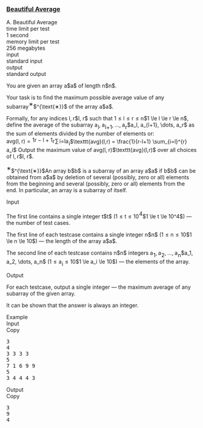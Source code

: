 <h3><a href="https://codeforces.com/contest/2162/problem/A" target="_blank" rel="noopener noreferrer">Beautiful Average</a></h3>

<div class="header"><div class="title">A. Beautiful Average</div><div class="time-limit"><div class="property-title">time limit per test</div>1 second</div><div class="memory-limit"><div class="property-title">memory limit per test</div>256 megabytes</div><div class="input-file input-standard"><div class="property-title">input</div>standard input</div><div class="output-file output-standard"><div class="property-title">output</div>standard output</div></div><div><p>You are given an array <span class="MathJax_Preview" style="color: inherit;"><span class="MJXp-math" id="MJXp-Span-1"><span class="MJXp-mi MJXp-italic" id="MJXp-Span-2">a</span></span></span>$a$ of length <span class="MathJax_Preview" style="color: inherit;"><span class="MJXp-math" id="MJXp-Span-3"><span class="MJXp-mi MJXp-italic" id="MJXp-Span-4">n</span></span></span>$n$.</p><p>Your task is to find the maximum possible average value of any subarray<span class="MathJax_Preview" style="color: inherit;"><span class="MJXp-math" id="MJXp-Span-5"><span class="MJXp-msubsup" id="MJXp-Span-6"><span class="MJXp-mi" id="MJXp-Span-7" style="margin-right: 0.05em;"></span><span class="MJXp-mrow MJXp-script" id="MJXp-Span-8" style="vertical-align: 0.5em;"><span class="MJXp-mtext" id="MJXp-Span-9">∗</span></span></span></span></span>$^{\text{∗}}$ of the array <span class="MathJax_Preview" style="color: inherit;"><span class="MJXp-math" id="MJXp-Span-10"><span class="MJXp-mi MJXp-italic" id="MJXp-Span-11">a</span></span></span>$a$.</p><p>Formally, for any indices <span class="MathJax_Preview" style="color: inherit;"><span class="MJXp-math" id="MJXp-Span-12"><span class="MJXp-mi MJXp-italic" id="MJXp-Span-13">l</span><span class="MJXp-mo" id="MJXp-Span-14" style="margin-left: 0em; margin-right: 0.222em;">,</span><span class="MJXp-mi MJXp-italic" id="MJXp-Span-15">r</span></span></span>$l, r$ such that <span class="MathJax_Preview" style="color: inherit;"><span class="MJXp-math" id="MJXp-Span-16"><span class="MJXp-mn" id="MJXp-Span-17">1</span><span class="MJXp-mo" id="MJXp-Span-18" style="margin-left: 0.333em; margin-right: 0.333em;">≤</span><span class="MJXp-mi MJXp-italic" id="MJXp-Span-19">l</span><span class="MJXp-mo" id="MJXp-Span-20" style="margin-left: 0.333em; margin-right: 0.333em;">≤</span><span class="MJXp-mi MJXp-italic" id="MJXp-Span-21">r</span><span class="MJXp-mo" id="MJXp-Span-22" style="margin-left: 0.333em; margin-right: 0.333em;">≤</span><span class="MJXp-mi MJXp-italic" id="MJXp-Span-23">n</span></span></span>$1 \le l \le r \le n$, define the average of the subarray <span class="MathJax_Preview" style="color: inherit;"><span class="MJXp-math" id="MJXp-Span-24"><span class="MJXp-msubsup" id="MJXp-Span-25"><span class="MJXp-mi MJXp-italic" id="MJXp-Span-26" style="margin-right: 0.05em;">a</span><span class="MJXp-mi MJXp-italic MJXp-script" id="MJXp-Span-27" style="vertical-align: -0.4em;">l</span></span><span class="MJXp-mo" id="MJXp-Span-28" style="margin-left: 0em; margin-right: 0.222em;">,</span><span class="MJXp-msubsup" id="MJXp-Span-29"><span class="MJXp-mi MJXp-italic" id="MJXp-Span-30" style="margin-right: 0.05em;">a</span><span class="MJXp-mrow MJXp-script" id="MJXp-Span-31" style="vertical-align: -0.4em;"><span class="MJXp-mi MJXp-italic" id="MJXp-Span-32">l</span><span class="MJXp-mo" id="MJXp-Span-33">+</span><span class="MJXp-mn" id="MJXp-Span-34">1</span></span></span><span class="MJXp-mo" id="MJXp-Span-35" style="margin-left: 0em; margin-right: 0.222em;">,</span><span class="MJXp-mo" id="MJXp-Span-36" style="margin-left: 0em; margin-right: 0em;">…</span><span class="MJXp-mo" id="MJXp-Span-37" style="margin-left: 0em; margin-right: 0.222em;">,</span><span class="MJXp-msubsup" id="MJXp-Span-38"><span class="MJXp-mi MJXp-italic" id="MJXp-Span-39" style="margin-right: 0.05em;">a</span><span class="MJXp-mi MJXp-italic MJXp-script" id="MJXp-Span-40" style="vertical-align: -0.4em;">r</span></span></span></span>$a_l, a_{l+1}, \dots, a_r$ as the sum of elements divided by the number of elements or: <span class="MathJax_Preview" style="color: inherit;"><span class="MJXp-math MJXp-display" id="MJXp-Span-41"><span class="MJXp-mrow" id="MJXp-Span-42"><span class="MJXp-mtext MJXp-mono" id="MJXp-Span-43">avg</span></span><span class="MJXp-mo" id="MJXp-Span-44" style="margin-left: 0em; margin-right: 0em;">(</span><span class="MJXp-mi MJXp-italic" id="MJXp-Span-45">l</span><span class="MJXp-mo" id="MJXp-Span-46" style="margin-left: 0em; margin-right: 0.222em;">,</span><span class="MJXp-mi MJXp-italic" id="MJXp-Span-47">r</span><span class="MJXp-mo" id="MJXp-Span-48" style="margin-left: 0em; margin-right: 0em;">)</span><span class="MJXp-mo" id="MJXp-Span-49" style="margin-left: 0.333em; margin-right: 0.333em;">=</span><span class="MJXp-mfrac" id="MJXp-Span-50" style="vertical-align: 0.25em;"><span class="MJXp-box"><span class="MJXp-mn" id="MJXp-Span-51">1</span></span><span class="MJXp-box" style="margin-top: -0.9em;"><span class="MJXp-denom"><span><span class="MJXp-rule" style="height: 1em; border-top: none; border-bottom: 1px solid; margin: 0.1em 0px;"></span></span><span><span class="MJXp-box"><span class="MJXp-mi MJXp-italic" id="MJXp-Span-52">r</span><span class="MJXp-mo" id="MJXp-Span-53" style="margin-left: 0.267em; margin-right: 0.267em;">−</span><span class="MJXp-mi MJXp-italic" id="MJXp-Span-54">l</span><span class="MJXp-mo" id="MJXp-Span-55" style="margin-left: 0.267em; margin-right: 0.267em;">+</span><span class="MJXp-mn" id="MJXp-Span-56">1</span></span></span></span></span></span><span class="MJXp-munderover" id="MJXp-Span-57"><span><span class="MJXp-over"><span class=" MJXp-script"><span class="MJXp-mrow" id="MJXp-Span-63" style="margin-right: 0px; margin-left: 0px;"><span class="MJXp-mi MJXp-italic" id="MJXp-Span-64">r</span></span></span><span class=""><span class="MJXp-mo" id="MJXp-Span-58" style="margin-left: 0.111em; margin-right: 0.167em;"><span class="MJXp-largeop">∑</span></span></span></span></span><span class=" MJXp-script"><span class="MJXp-mrow" id="MJXp-Span-59" style="margin-left: 0px;"><span class="MJXp-mi MJXp-italic" id="MJXp-Span-60">i</span><span class="MJXp-mo" id="MJXp-Span-61">=</span><span class="MJXp-mi MJXp-italic" id="MJXp-Span-62">l</span></span></span></span><span class="MJXp-msubsup" id="MJXp-Span-65"><span class="MJXp-mi MJXp-italic" id="MJXp-Span-66" style="margin-right: 0.05em;">a</span><span class="MJXp-mi MJXp-italic MJXp-script" id="MJXp-Span-67" style="vertical-align: -0.4em;">i</span></span></span></span>$\texttt{avg}(l,r) = \frac{1}{r-l+1} \sum_{i=l}^{r} a_i$ Output the maximum value of <span class="MathJax_Preview" style="color: inherit;"><span class="MJXp-math" id="MJXp-Span-68"><span class="MJXp-mrow" id="MJXp-Span-69"><span class="MJXp-mtext MJXp-mono" id="MJXp-Span-70">avg</span></span><span class="MJXp-mo" id="MJXp-Span-71" style="margin-left: 0em; margin-right: 0em;">(</span><span class="MJXp-mi MJXp-italic" id="MJXp-Span-72">l</span><span class="MJXp-mo" id="MJXp-Span-73" style="margin-left: 0em; margin-right: 0.222em;">,</span><span class="MJXp-mi MJXp-italic" id="MJXp-Span-74">r</span><span class="MJXp-mo" id="MJXp-Span-75" style="margin-left: 0em; margin-right: 0em;">)</span></span></span>$\texttt{avg}(l,r)$ over all choices of <span class="MathJax_Preview" style="color: inherit;"><span class="MJXp-math" id="MJXp-Span-76"><span class="MJXp-mi MJXp-italic" id="MJXp-Span-77">l</span><span class="MJXp-mo" id="MJXp-Span-78" style="margin-left: 0em; margin-right: 0.222em;">,</span><span class="MJXp-mi MJXp-italic" id="MJXp-Span-79">r</span></span></span>$l, r$.</p><div class="statement-footnote"><p><span class="MathJax_Preview" style="color: inherit;"><span class="MJXp-math" id="MJXp-Span-80"><span class="MJXp-msubsup" id="MJXp-Span-81"><span class="MJXp-mi" id="MJXp-Span-82" style="margin-right: 0.05em;"></span><span class="MJXp-mrow MJXp-script" id="MJXp-Span-83" style="vertical-align: 0.5em;"><span class="MJXp-mtext" id="MJXp-Span-84">∗</span></span></span></span></span>$^{\text{∗}}$An array <span class="MathJax_Preview" style="color: inherit;"><span class="MJXp-math" id="MJXp-Span-85"><span class="MJXp-mi MJXp-italic" id="MJXp-Span-86">b</span></span></span>$b$ is a subarray of an array <span class="MathJax_Preview" style="color: inherit;"><span class="MJXp-math" id="MJXp-Span-87"><span class="MJXp-mi MJXp-italic" id="MJXp-Span-88">a</span></span></span>$a$ if <span class="MathJax_Preview" style="color: inherit;"><span class="MJXp-math" id="MJXp-Span-89"><span class="MJXp-mi MJXp-italic" id="MJXp-Span-90">b</span></span></span>$b$ can be obtained from <span class="MathJax_Preview" style="color: inherit;"><span class="MJXp-math" id="MJXp-Span-91"><span class="MJXp-mi MJXp-italic" id="MJXp-Span-92">a</span></span></span>$a$ by deletion of several (possibly, zero or all) elements from the beginning and several (possibly, zero or all) elements from the end. In particular, an array is a subarray of itself. </p></div></div><div class="input-specification"><div class="section-title">Input</div><p>The first line contains a single integer <span class="MathJax_Preview" style="color: inherit;"><span class="MJXp-math" id="MJXp-Span-93"><span class="MJXp-mi MJXp-italic" id="MJXp-Span-94">t</span></span></span>$t$ (<span class="MathJax_Preview" style="color: inherit;"><span class="MJXp-math" id="MJXp-Span-95"><span class="MJXp-mn" id="MJXp-Span-96">1</span><span class="MJXp-mo" id="MJXp-Span-97" style="margin-left: 0.333em; margin-right: 0.333em;">≤</span><span class="MJXp-mi MJXp-italic" id="MJXp-Span-98">t</span><span class="MJXp-mo" id="MJXp-Span-99" style="margin-left: 0.333em; margin-right: 0.333em;">≤</span><span class="MJXp-msubsup" id="MJXp-Span-100"><span class="MJXp-mn" id="MJXp-Span-101" style="margin-right: 0.05em;">10</span><span class="MJXp-mn MJXp-script" id="MJXp-Span-102" style="vertical-align: 0.5em;">4</span></span></span></span>$1 \le t \le 10^4$) — the number of test cases.</p><p>The first line of each testcase contains a single integer <span class="MathJax_Preview" style="color: inherit;"><span class="MJXp-math" id="MJXp-Span-103"><span class="MJXp-mi MJXp-italic" id="MJXp-Span-104">n</span></span></span>$n$ (<span class="MathJax_Preview" style="color: inherit;"><span class="MJXp-math" id="MJXp-Span-105"><span class="MJXp-mn" id="MJXp-Span-106">1</span><span class="MJXp-mo" id="MJXp-Span-107" style="margin-left: 0.333em; margin-right: 0.333em;">≤</span><span class="MJXp-mi MJXp-italic" id="MJXp-Span-108">n</span><span class="MJXp-mo" id="MJXp-Span-109" style="margin-left: 0.333em; margin-right: 0.333em;">≤</span><span class="MJXp-mn" id="MJXp-Span-110">10</span></span></span>$1 \le n \le 10$) — the length of the array <span class="MathJax_Preview" style="color: inherit;"><span class="MJXp-math" id="MJXp-Span-111"><span class="MJXp-mi MJXp-italic" id="MJXp-Span-112">a</span></span></span>$a$.</p><p>The second line of each testcase contains <span class="MathJax_Preview" style="color: inherit;"><span class="MJXp-math" id="MJXp-Span-113"><span class="MJXp-mi MJXp-italic" id="MJXp-Span-114">n</span></span></span>$n$ integers <span class="MathJax_Preview" style="color: inherit;"><span class="MJXp-math" id="MJXp-Span-115"><span class="MJXp-msubsup" id="MJXp-Span-116"><span class="MJXp-mi MJXp-italic" id="MJXp-Span-117" style="margin-right: 0.05em;">a</span><span class="MJXp-mn MJXp-script" id="MJXp-Span-118" style="vertical-align: -0.4em;">1</span></span><span class="MJXp-mo" id="MJXp-Span-119" style="margin-left: 0em; margin-right: 0.222em;">,</span><span class="MJXp-msubsup" id="MJXp-Span-120"><span class="MJXp-mi MJXp-italic" id="MJXp-Span-121" style="margin-right: 0.05em;">a</span><span class="MJXp-mn MJXp-script" id="MJXp-Span-122" style="vertical-align: -0.4em;">2</span></span><span class="MJXp-mo" id="MJXp-Span-123" style="margin-left: 0em; margin-right: 0.222em;">,</span><span class="MJXp-mo" id="MJXp-Span-124" style="margin-left: 0em; margin-right: 0em;">…</span><span class="MJXp-mo" id="MJXp-Span-125" style="margin-left: 0em; margin-right: 0.222em;">,</span><span class="MJXp-msubsup" id="MJXp-Span-126"><span class="MJXp-mi MJXp-italic" id="MJXp-Span-127" style="margin-right: 0.05em;">a</span><span class="MJXp-mi MJXp-italic MJXp-script" id="MJXp-Span-128" style="vertical-align: -0.4em;">n</span></span></span></span>$a_1, a_2, \dots, a_n$ (<span class="MathJax_Preview" style="color: inherit;"><span class="MJXp-math" id="MJXp-Span-129"><span class="MJXp-mn" id="MJXp-Span-130">1</span><span class="MJXp-mo" id="MJXp-Span-131" style="margin-left: 0.333em; margin-right: 0.333em;">≤</span><span class="MJXp-msubsup" id="MJXp-Span-132"><span class="MJXp-mi MJXp-italic" id="MJXp-Span-133" style="margin-right: 0.05em;">a</span><span class="MJXp-mi MJXp-italic MJXp-script" id="MJXp-Span-134" style="vertical-align: -0.4em;">i</span></span><span class="MJXp-mo" id="MJXp-Span-135" style="margin-left: 0.333em; margin-right: 0.333em;">≤</span><span class="MJXp-mn" id="MJXp-Span-136">10</span></span></span>$1 \le a_i \le 10$) — the elements of the array.</p></div><div class="output-specification"><div class="section-title">Output</div><p>For each testcase, output a single integer — the maximum average of any subarray of the given array.</p><p>It can be shown that the answer is always an integer.</p></div><div class="sample-tests"><div class="section-title">Example</div><div class="sample-test"><div class="input"><div class="title">Input<div title="Copy" data-clipboard-target="#id002076120537778965" id="id007606484351830886" class="input-output-copier">Copy</div></div><pre id="id002076120537778965"><div class="test-example-line test-example-line-even test-example-line-0">3</div><div class="test-example-line test-example-line-odd test-example-line-1">4</div><div class="test-example-line test-example-line-odd test-example-line-1">3 3 3 3</div><div class="test-example-line test-example-line-even test-example-line-2">5</div><div class="test-example-line test-example-line-even test-example-line-2">7 1 6 9 9</div><div class="test-example-line test-example-line-odd test-example-line-3">5</div><div class="test-example-line test-example-line-odd test-example-line-3">3 4 4 4 3</div></pre></div><div class="output"><div class="title">Output<div title="Copy" data-clipboard-target="#id003107636832019538" id="id004096282599108261" class="input-output-copier">Copy</div></div><pre id="id003107636832019538"><div class="test-example-line test-example-line-odd test-example-line-1">3</div><div class="test-example-line test-example-line-even test-example-line-2">9</div><div class="test-example-line test-example-line-odd test-example-line-3">4</div></pre></div></div></div>